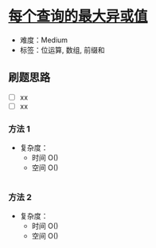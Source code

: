 # [每个查询的最大异或值](https://leetcode-cn.com/problems/maximum-xor-for-each-query/)

- 难度：Medium
- 标签：位运算, 数组, 前缀和

## 刷题思路

- [ ] xx
- [ ] xx

### 方法 1

- 复杂度：
    - 时间 O()
    - 空间 O()

``` js

```

### 方法 2

- 复杂度：
    - 时间 O()
    - 空间 O()

``` js

```
